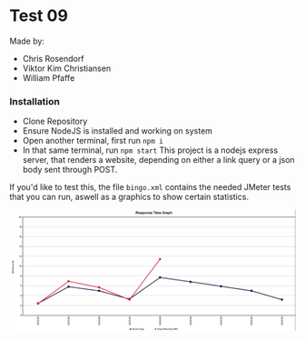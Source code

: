 # Test 09

Made by:

- Chris Rosendorf
- Viktor Kim Christiansen  
- William Pfaffe

### Installation

- Clone Repository
- Ensure NodeJS is installed and working on system
- Open another terminal, first run `npm i`
- In that same terminal, run `npm start`
This project is a nodejs express server, that renders a website, depending on either a link query or a json body sent through POST.

If you'd like to test this, the file `bingo.xml` contains the needed JMeter tests that you can run, aswell as a graphics to show certain statistics.

![](responsetime.png)

